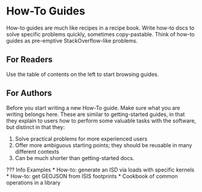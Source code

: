 # How-To Guides

How-to guides are much like recipes in a recipe book. Write how-to docs to solve specific problems quickly, sometimes copy-pastable. Think of how-to guides as pre-emptive StackOverflow-like problems.


## For Readers 
[comment]: <> (This is a good place to mention any places for someone to start looking in. Highlight specific docs with high value or we identify readers commonly want to see)

Use the table of contents on the left to start browsing guides. 

## For Authors

Before you start writing a new How-To guide. Make sure what you are writing belongs here. These are similar to getting-started guides, in that they explain to users how to perform some valuable tasks with the software, but distinct in that they:

1. Solve practical problems for more experienced users
1. Offer more ambiguous starting points; they should be reusable in many different contexts 
1. Can be much shorter than getting-started docs. 

??? Info Examples
    * How-to: generate an ISD via loads with specific kernels
    * How-to: get GEOJSON from ISIS footprints
    * Cookbook of common operations in a library
    
